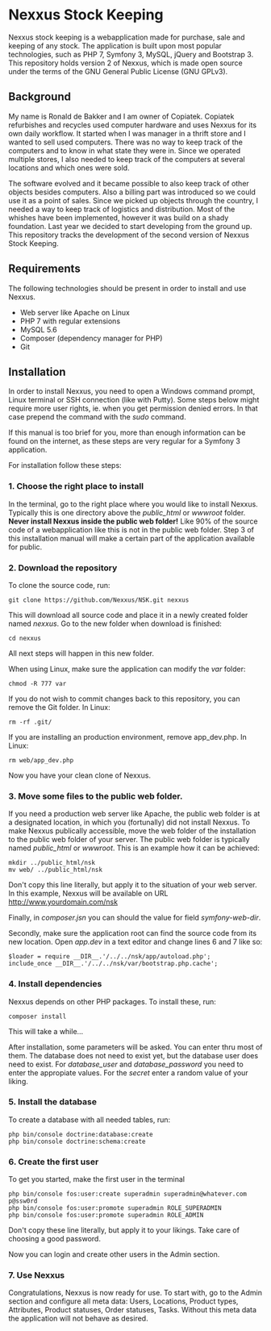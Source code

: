 # Nexxus Stock Keeping

Nexxus stock keeping is a webapplication made for purchase, sale and keeping of any stock. The application is built upon most popular technologies, such as PHP 7, Symfony 3, MySQL, jQuery and Bootstrap 3. This repository holds version 2 of Nexxus, which is made open source under the terms of the GNU General Public License (GNU GPLv3). 

## Background

My name is Ronald de Bakker and I am owner of Copiatek. Copiatek refurbishes and recycles used computer hardware and uses Nexxus for its own daily workflow. It started when I was manager in a thrift store and I wanted to sell used computers. There was no way to keep track of the computers and to know in what state they were in. Since we operated multiple stores, I also needed to keep track of the computers at several locations and which ones were sold.

The software evolved and it became possible to also keep track of other objects besides computers. Also a billing part was introduced so we could use it as a point of sales. Since we picked up objects through the country, I needed a way to keep track of logistics and distribution. Most of the whishes have been implemented, however it was build on a shady foundation. Last year we decided to start developing from the ground up. This repository tracks the development of the second version of Nexxus Stock Keeping.

## Requirements

The following technologies should be present in order to install and use Nexxus.

- Web server like Apache on Linux
- PHP 7 with regular extensions
- MySQL 5.6
- Composer (dependency manager for PHP)
- Git

## Installation

In order to install Nexxus, you need to open a Windows command prompt, Linux terminal or SSH connection (like with Putty). Some steps below might require more user rights, ie. when you get permission denied errors. In that case prepend the command with the _sudo_ command. 

If this manual is too brief for you, more than enough information can be found on the internet, as these steps are very regular for a Symfony 3 application.

For installation follow these steps:

### 1. Choose the right place to install

In the terminal, go to the right place where you would like to install Nexxus. Typically this is one directory above the _public_html_ or _wwwroot_ folder. **Never install Nexxus inside the public web folder!** Like 90% of the source code of a webapplication like this is not in the public web folder. Step 3 of this installation manual will make a certain part of the application available for public.

### 2. Download the repository

To clone the source code, run:
```
git clone https://github.com/Nexxus/NSK.git nexxus
```
This will download all source code and place it in a newly created folder named _nexxus_. Go to the new folder when download is finished:
```
cd nexxus
```
All next steps will happen in this new folder.

When using Linux, make sure the application can modify the _var_ folder:
```
chmod -R 777 var
```
If you do not wish to commit changes back to this repository, you can remove the Git folder. In Linux:
```
rm -rf .git/
```
If you are installing an production environment, remove app_dev.php. In Linux:
```
rm web/app_dev.php
```
Now you have your clean clone of Nexxus.

### 3. Move some files to the public web folder.

If you need a production web server like Apache, the public web folder is at a designated location, in which you (fortunally) did not install Nexxus. To make Nexxus publically accessible, move the web folder of the installation to the public web folder of your server. The public web folder is typically named _public_html_ or _wwwroot_. This is an example how it can be achieved:
```
mkdir ../public_html/nsk
mv web/ ../public_html/nsk
```
Don't copy this line literally, but apply it to the situation of your web server. In this example, Nexxus will be available on URL http://www.yourdomain.com/nsk

Finally, in _composer.jsn_ you can should the value for field _symfony-web-dir_.

Secondly, make sure the application root can find the source code from its new location. Open _app.dev_ in a text editor and change lines 6 and 7 like so:
```
$loader = require __DIR__.'/../../nsk/app/autoload.php';
include_once __DIR__.'/../../nsk/var/bootstrap.php.cache';
```

### 4. Install dependencies

Nexxus depends on other PHP packages. To install these, run:
```
composer install
```
This will take a while...

After installation, some parameters will be asked. You can enter thru most of them. The database does not need to exist yet, but the database user does need to exist. For _database_user_ and _database_password_ you need to enter the appropiate values. For the _secret_ enter a random value of your liking.

### 5. Install the database

To create a database with all needed tables, run:
```
php bin/console doctrine:database:create
php bin/console doctrine:schema:create
```

### 6. Create the first user

To get you started, make the first user in the terminal
```
php bin/console fos:user:create superadmin superadmin@whatever.com p@ssw0rd
php bin/console fos:user:promote superadmin ROLE_SUPERADMIN
php bin/console fos:user:promote superadmin ROLE_ADMIN
```
Don't copy these line literally, but apply it to your likings. Take care of choosing a good password.

Now you can login and create other users in the Admin section.

### 7. Use Nexxus

Congratulations, Nexxus is now ready for use. To start with, go to the Admin section and configure all meta data: Users, Locations, Product types, Attributes, Product statuses, Order statuses, Tasks. Without  this meta data the application will not behave as desired.



